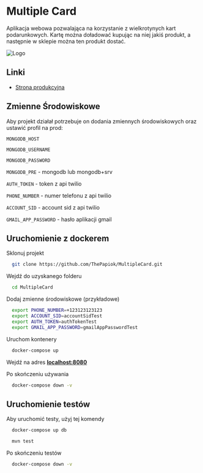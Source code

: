 
# Multiple Card

Aplikacja webowa pozwalająca na korzystanie z wielkrotynych kart podarunkowych. Kartę można doładować kupując na niej jakiś produkt, a następnie w sklepie można ten produkt dostać.


![Logo](https://i.imgur.com/C5RsVmp.png)

## Linki

- [Strona produkcyjna](https://multiplecard-neq8.onrender.com/)


## Zmienne Środowiskowe

Aby projekt działał potrzebuje on dodania zmiennych środowiskowych oraz ustawić profil na prod:

`MONGODB_HOST`

`MONGODB_USERNAME`

`MONGODB_PASSWORD`

`MONGODB_PRE` - mongodb lub mongodb+srv

`AUTH_TOKEN` - token z api twilio

`PHONE_NUMBER` - numer telefonu z api twilio

`ACCOUNT_SID` - account sid z api twilio

`GMAIL_APP_PASSWORD` - hasło aplikacji gmail






## Uruchomienie z dockerem

Sklonuj projekt

```bash
  git clone https://github.com/ThePapiok/MultipleCard.git
```

Wejdź do uzyskanego folderu

```bash
  cd MultipleCard
```

Dodaj zmienne środowiskowe (przykładowe)

```bash
  export PHONE_NUMBER=+123123123123
  export ACCOUNT_SID=accountSidTest
  export AUTH_TOKEN=authTokenTest
  export GMAIL_APP_PASSWORD=gmailAppPasswordTest
```

Uruchom kontenery

```bash
  docker-compose up
```

Wejdź na adres **[localhost:8080](http://localhost:8080/)**

Po skończeniu używania

```bash
  docker-compose down -v
```



## Uruchomienie testów

Aby uruchomić testy, użyj tej komendy

```bash
  docker-compose up db
```

```bash
  mvn test
```

Po skończeniu testów

```bash
  docker-compose down -v
```


 


